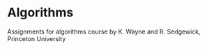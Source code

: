 Algorithms
==========

Assignments for algorithms course by  K. Wayne and R. Sedgewick, Princeton University
